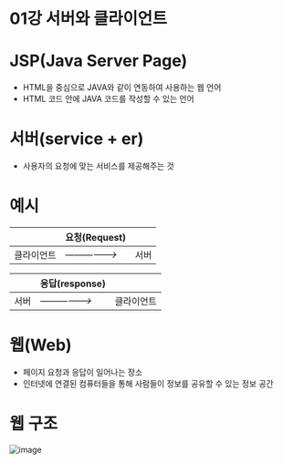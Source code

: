 # 01강 서버와 클라이언트

# JSP(Java Server Page)

- HTML을 중심으로 JAVA와 같이 연동하여 사용하는 웹 언어
- HTML 코드 안에 JAVA 코드를 작성할 수 있는 언어

# 서버(service + er)

- 사용자의 요청에 맞는 서비스를 제공해주는 것

# 예시

|  | 요청(Request) |  |
| --- | --- | --- |
| 클라이언트 | *——————>* | 서버 |

|  | 응답(response) |  |
| --- | --- | --- |
| 서버 | *——————>* | 클라이언트 |

# 웹(Web)

- 페이지 요청과 응답이 일어나는 장소
- 인터넷에 연결된 컴퓨터들을 통해 사람들이 정보를 공유할 수 있는 정보 공간

# 웹 구조

![image](https://github.com/user-attachments/assets/e16a4725-5c8d-4eb4-84e8-712c1ac32a3c)

